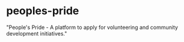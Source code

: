 # peoples-pride
"People's Pride - A platform to apply for volunteering and community development initiatives."
